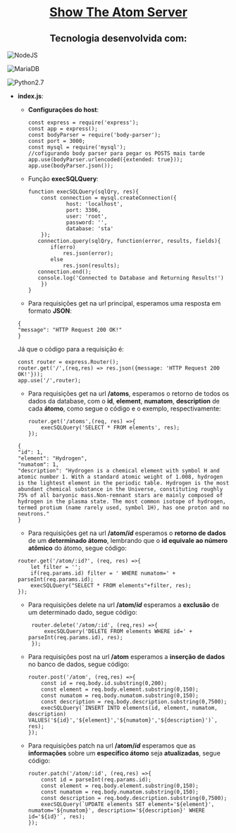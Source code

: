 # <center style="text-decoration: underline;">Show The Atom Server</center>

##   <center>Tecnologia desenvolvida com:</center>
![NodeJS](https://img.shields.io/badge/NodeJS-v10.15.3-brightgreen.svg)  

![MariaDB](https://img.shields.io/badge/MariaDB-v10.1.37-blue.svg)   

![Python2.7](https://img.shields.io/badge/Python-v2.7-yellow.svg)

- **index.js**:
	- **Configurações do host**:
		```
		const express = require('express');
		const app = express();
		const bodyParser = require('body-parser');
		const port = 3000;
		const mysql = require('mysql');
		//cofigurando body parser para pegar os POSTS mais tarde
		app.use(bodyParser.urlencoded({extended: true}));
		app.use(bodyParser.json());
		```
	- Função **execSQLQuery**:
		````
		function execSQLQuery(sqlQry, res){
		    const connection = mysql.createConnection({
	                host: 'localhost', 
	                port: 3306,
	                user: 'root',
	                password: '',
	                database: 'sta'
			});
		   connection.query(sqlQry, function(error, results, fields){
	           if(erro) 
	               res.json(error);
	           else
	               res.json(results);
		   connection.end();
		   console.log('Connected to Database and Returning Results!')
			})
		}

	- Para requisições get na url principal, esperamos uma resposta em formato **JSON**:
	```
	{
  "message": "HTTP Request 200 OK!"
	}
	```
	Já que o código para a requisição é:
	```
	const router = express.Router();
	router.get('/',(req,res) => res.json({message: 'HTTP Request 200 OK!'}));
	app.use('/',router);
	```
	 - Para requisições get na url **/atoms**, esperamos o retorno de todos os dados da database, com o **id**, **element**, **numatom**, **description** de cada **átomo**, como segue o código e o exemplo, respectivamente:
	
		```
		router.get('/atoms',(req, res) =>{
		    execSQLQuery('SELECT * FROM elements', res);
		});
		```
		
	```
	{
    "id": 1,
    "element": "Hydrogen",
    "numatom": 1,
    "description": "Hydrogen is a chemical element with symbol H and atomic number 1. With a standard atomic weight of 1.008, hydrogen is the lightest element in the periodic table. Hydrogen is the most abundant chemical substance in the Universe, constituting roughly 75% of all baryonic mass.Non-remnant stars are mainly composed of hydrogen in the plasma state. The most common isotope of hydrogen, termed protium (name rarely used, symbol 1H), has one proton and no neutrons."
  }
	```
	- Para requisições get na url **/atom/*id*** esperamos o **retorno de dados** de um **determinado átomo**, lembrando que o **id equivale ao número atômico** do átomo, segue código:
	```
	router.get('/atom/:id?', (req, res) =>{
	    let filter = '';
	    if(req.params.id) filter = ' WHERE numatom=' + parseInt(req.params.id);
	    execSQLQuery("SELECT * FROM elements"+filter, res);
	});
	```
    - Para requisições delete na url **/atom/*id*** esperamos a **exclusão** de um determinado dado, segue código:
	   ```
		router.delete('/atom/:id', (req,res) =>{
		    execSQLQuery('DELETE FROM elements WHERE id=' + parseInt(req.params.id), res);
		});
	- Para requisições post na url **/atom** esperamos a **inserção de dados** no banco de dados, segue código:
		```
		router.post('/atom', (req,res) =>{
		    const id = req.body.id.substring(0,200);
		    const element = req.body.element.substring(0,150);
		    const numatom = req.body.numatom.substring(0,150);
		    const description = req.body.description.substring(0,7500);
		    execSQLQuery(`INSERT INTO elements(id, element, numatom, description) VALUES('${id}','${element}','${numatom}','${description}')`, res);
		});
		```
	- Para requisições patch na url **/atom/*id*** esperamos que as **informações** sobre um **específico átomo** seja **atualizadas**, segue código:
		```
		router.patch('/atom/:id', (req,res) =>{
		    const id = parseInt(req.params.id);
		    const element = req.body.element.substring(0,150);
		    const numatom = req.body.numatom.substring(0,150);
	        const description = req.body.description.substring(0,7500);
	        execSQLQuery(`UPDATE elements SET element='${element}', numatom='${numatom}', description='${description}' WHERE id='${id}'`, res);
		});
		```
